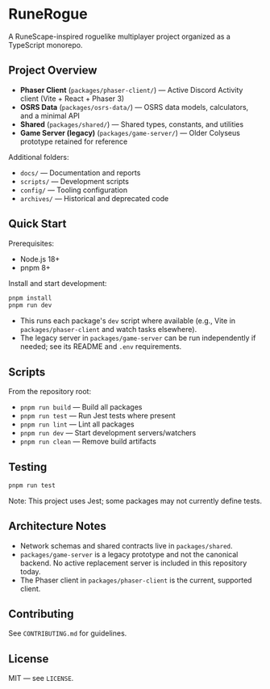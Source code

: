 # RuneRogue

A RuneScape-inspired roguelike multiplayer project organized as a TypeScript monorepo.

## Project Overview

- **Phaser Client** (`packages/phaser-client/`) — Active Discord Activity client (Vite + React + Phaser 3)
- **OSRS Data** (`packages/osrs-data/`) — OSRS data models, calculators, and a minimal API
- **Shared** (`packages/shared/`) — Shared types, constants, and utilities
- **Game Server (legacy)** (`packages/game-server/`) — Older Colyseus prototype retained for reference

Additional folders:
- `docs/` — Documentation and reports
- `scripts/` — Development scripts
- `config/` — Tooling configuration
- `archives/` — Historical and deprecated code

## Quick Start

Prerequisites:
- Node.js 18+
- pnpm 8+

Install and start development:
```bash
pnpm install
pnpm run dev
```

- This runs each package's `dev` script where available (e.g., Vite in `packages/phaser-client` and watch tasks elsewhere).
- The legacy server in `packages/game-server` can be run independently if needed; see its README and `.env` requirements.

## Scripts

From the repository root:
- `pnpm run build` — Build all packages
- `pnpm run test` — Run Jest tests where present
- `pnpm run lint` — Lint all packages
- `pnpm run dev` — Start development servers/watchers
- `pnpm run clean` — Remove build artifacts

## Testing

```bash
pnpm run test
```

Note: This project uses Jest; some packages may not currently define tests.

## Architecture Notes

- Network schemas and shared contracts live in `packages/shared`.
- `packages/game-server` is a legacy prototype and not the canonical backend. No active replacement server is included in this repository today.
- The Phaser client in `packages/phaser-client` is the current, supported client.

## Contributing

See `CONTRIBUTING.md` for guidelines.

## License

MIT — see `LICENSE`.
